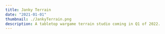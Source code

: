 ```yaml
---
title: Janky Terrain
date: "2021-01-01"
thumbnail: ./JankyTerrain.png
description: A tabletop wargame terrain studio coming in Q1 of 2022.
---
```

